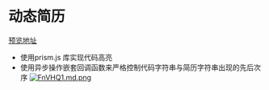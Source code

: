 # 动态简历
[预览地址](https://mtt3366.github.io/DynamicResume/index.html)

- 使用prism.js 库实现代码高亮
- 使用异步操作嵌套回调函数来严格控制代码字符串与简历字符串出现的先后次序
[![FnVHQ1.md.png](https://s1.ax1x.com/2018/12/01/FnVHQ1.md.png)](https://imgchr.com/i/FnVHQ1)
